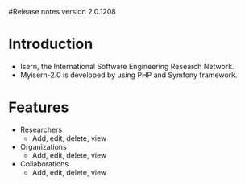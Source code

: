 #Release notes version 2.0.1208

# Introduction #
  * Isern, the International Software Engineering Research Network.
  * Myisern-2.0 is developed by using PHP and Symfony framework.

# Features #
  * Researchers
    * Add, edit, delete, view
  * Organizations
    * Add, edit, delete, view
  * Collaborations
    * Add, edit, delete, view